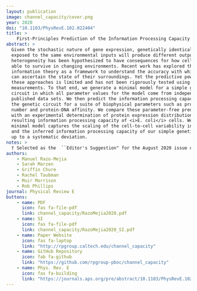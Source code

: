 ```yaml
---
layout: publication
image: channel_capacity/cover.png
year: 2020
doi: "10.1103/PhysRevE.102.022404"
title: >
    First-Principles Prediction of the Information Processing Capacity of a Simple Genetic Circuit<sup>†</sup>
abstract: >
  Given the stochastic nature of gene expression, genetically identical cells
  exposed to the same environmental inputs will produce different outputs. This
  heterogeneity has been hypothesized to have consequences for how cells are
  able to survive in changing environments. Recent work has explored the use of
  information theory as a framework to understand the accuracy with which cells
  can ascertain the state of their surroundings. Yet the predictive power of
  these approaches is limited and has not been rigorously tested using precision
  measurements. To that end, we generate a minimal model for a simple genetic
  circuit in which all parameter values for the model come from independently
  published data sets. We then predict the information processing capacity of
  the genetic circuit for a suite of biophysical parameters such as protein copy
  number and protein-DNA affinity. We compare these parameter-free predictions
  with an experimental determination of protein expression distributions and the
  resulting information processing capacity of <i>E. coli</i> cells. We find that our
  minimal model captures the scaling of the cell-to-cell variability in the data
  and the inferred information processing capacity of our simple genetic circuit
  up to a systematic deviation.
notes: > 
  † Selected as the  ``Editor's Suggestion" for the August 2020 issue of Physical Review E
authors:
    - Manuel Razo-Mejia
    - Sarah Marzen
    - Griffin Chure
    - Rachel Taubman
    - Muir Morrison 
    - Rob Phillips
journal: Physical Review E
buttons:
    - name: PDF
      icon: fas fa-file-pdf
      link: channel_capacity/RazoMejia2020.pdf
    - name: SI
      icon: fas fa-file-pdf
      link: channel_capacity/RazoMejia2020_SI.pdf
    - name: Paper Website
      icon: fas fa-laptop
      link: "http://rpgroup.caltech.edu/channel_capacity"
    - name: GitHub Repository
      icon: fab fa-github
      link: "https://github.com/rpgroup-pboc/channel_capacity"
    - name: Phys. Rev. E
      icon: fas fa-building
      link: "https://journals.aps.org/pre/abstract/10.1103/PhysRevE.102.022404"
---
```

